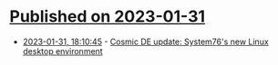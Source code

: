 # [Published on 2023-01-31](index.md)

* [2023-01-31, 18:10:45](https://news.ycombinator.com/item?id=34599094) - [Cosmic DE update: System76's new Linux desktop environment](https://blog.system76.com/post/more-on-cosmic-de-to-kick-off-2023/)
